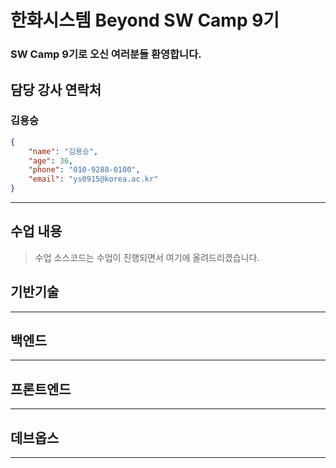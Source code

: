 # 한화시스템 Beyond SW Camp 9기
### SW Camp 9기로 오신 여러분들 환영합니다.

## 담당 강사 연락처
### 김용승
```json
{
    "name": "김용승",
    "age": 36,
    "phone": "010-9288-0100",
    "email": "ys0915@korea.ac.kr"
}
```

---
## 수업 내용
> 수업 소스코드는 수업이 진행되면서 여기에 올려드리겠습니다.

## 기반기술

---
## 백엔드

---
## 프론트엔드

---
## 데브옵스

---
